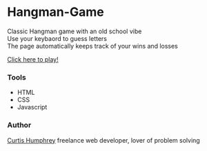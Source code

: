 # Hangman-Game

Classic Hangman game with an old school vibe <br/>
Use your keybaord to guess letters <br/>
The page automatically keeps track of your wins and losses <br/>

[Click here to play!](https://ch-hangman-game.herokuapp.com/)

### Tools
* HTML
* CSS
* Javascript

### Author
[Curtis Humphrey](https://1curtislee.github.io/portfolio/)
freelance web developer, lover of problem solving
